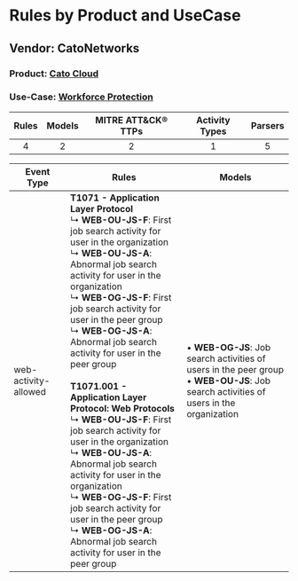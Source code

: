 Rules by Product and UseCase
============================
Vendor: CatoNetworks
--------------------
### Product: [Cato Cloud](../ds_catonetworks_cato_cloud.md)
### Use-Case: [Workforce Protection](../../../../UseCases/uc_workforce_protection.md)

| Rules | Models | MITRE ATT&CK® TTPs | Activity Types | Parsers |
|:-----:|:------:|:------------------:|:--------------:|:-------:|
|   4   |   2    |         2          |       1        |    5    |

| Event Type    | Rules    | Models    |
| ---- | ---- | ---- |
| web-activity-allowed | <b>T1071 - Application Layer Protocol</b><br> ↳ <b>WEB-OU-JS-F</b>: First job search activity for user in the organization<br> ↳ <b>WEB-OU-JS-A</b>: Abnormal job search activity for user in the organization<br> ↳ <b>WEB-OG-JS-F</b>: First job search activity for user in the peer group<br> ↳ <b>WEB-OG-JS-A</b>: Abnormal job search activity for user in the peer group<br><br><b>T1071.001 - Application Layer Protocol: Web Protocols</b><br> ↳ <b>WEB-OU-JS-F</b>: First job search activity for user in the organization<br> ↳ <b>WEB-OU-JS-A</b>: Abnormal job search activity for user in the organization<br> ↳ <b>WEB-OG-JS-F</b>: First job search activity for user in the peer group<br> ↳ <b>WEB-OG-JS-A</b>: Abnormal job search activity for user in the peer group |  • <b>WEB-OG-JS</b>: Job search activities of users in the peer group<br> • <b>WEB-OU-JS</b>: Job search activities of users in the organization |